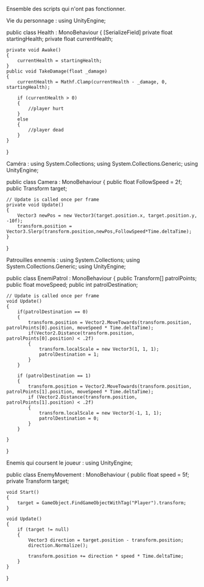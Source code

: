Ensemble des scripts qui n'ont pas fonctionner.

Vie du personnage : 
using UnityEngine;

public class Health : MonoBehaviour
{
    [SerializeField] private float startingHealth;
    private float currentHealth;


    private void Awake()
    {
        currentHealth = startingHealth;
    }
    public void TakeDamage(float _damage)
    {
        currentHealth = Mathf.Clamp(currentHealth - _damage, 0, startingHealth);

        if (currentHealth > 0)
        {
            //player hurt
        }
        else
        {
            //player dead
        }
    }
}




Caméra : 
using System.Collections;
using System.Collections.Generic;
using UnityEngine;

public class Camera : MonoBehaviour
{
    public float FollowSpeed = 2f;
    public Transform target;

    // Update is called once per frame
    private void Update()
    {
        Vector3 newPos = new Vector3(target.position.x, target.position.y, -10f);
        transform.position = Vector3.Slerp(transform.position,newPos,FollowSpeed*Time.deltaTime);
    }
}






Patrouilles ennemis :
using System.Collections;
using System.Collections.Generic;
using UnityEngine;

public class EnemiPatrol : MonoBehaviour
{
    public Transform[] patrolPoints;
    public float moveSpeed;
    public int patrolDestination;

    // Update is called once per frame
    void Update()
    {
        if(patrolDestination == 0)
        {
            transform.position = Vector2.MoveTowards(transform.position, patrolPoints[0].position, moveSpeed * Time.deltaTime);
            if(Vector2.Distance(transform.position, patrolPoints[0].position) < .2f)
            {
                transform.localScale = new Vector3(1, 1, 1);
                patrolDestination = 1; 
            }
        }

        if (patrolDestination == 1)
        {
            transform.position = Vector2.MoveTowards(transform.position, patrolPoints[1].position, moveSpeed * Time.deltaTime);
            if (Vector2.Distance(transform.position, patrolPoints[1].position) < .2f)
            {
                transform.localScale = new Vector3(-1, 1, 1);
                patrolDestination = 0;
            }
        }

    }
}



Enemis qui coursent le joueur :
using UnityEngine;

public class EnemyMovement : MonoBehaviour
{
    public float speed = 5f; 
    private Transform target; 

    void Start()
    {
        target = GameObject.FindGameObjectWithTag("Player").transform;
    }

    void Update()
    {
        if (target != null)
        {
            Vector3 direction = target.position - transform.position;
            direction.Normalize(); 

            transform.position += direction * speed * Time.deltaTime;
        }
    }
}
